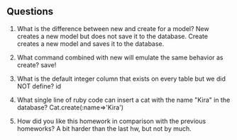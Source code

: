 ## Questions

1. What is the difference between new and create for a model?
New creates a new model but does not save it to the database. Create creates a new model and saves it to the database.

2. What command combined with new will emulate the same behavior as create?
save!

3. What is the default integer column that exists on every table but we did NOT define?
id

4. What single line of ruby code can insert a cat with the name "Kira" in the database?
Cat.create(:name=>'Kira')

5. How did you like this homework in comparison with the previous homeworks?
A bit harder than the last hw, but not by much.